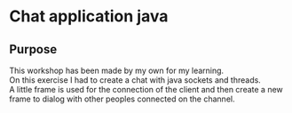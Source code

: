 # Chat application java

## Purpose

This workshop has been made by my own for my learning. </br>
On this exercise I had to create a chat with java sockets and threads.</br>
A little frame is used for the connection of the client and then create a new frame to dialog with other peoples connected on the channel.
